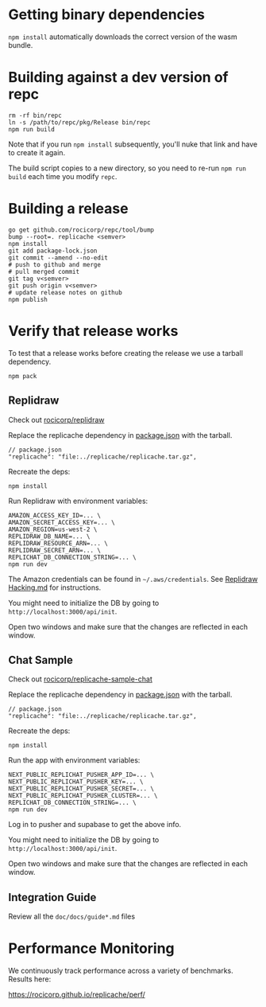 # Getting binary dependencies

`npm install` automatically downloads the correct version of the wasm bundle.

# Building against a dev version of repc

```
rm -rf bin/repc
ln -s /path/to/repc/pkg/Release bin/repc
npm run build
```

Note that if you run `npm install` subsequently, you'll nuke that link and have to create it again.

The build script copies to a new directory, so you need to re-run `npm run build` each time you modify `repc`.

# Building a release

```
go get github.com/rocicorp/repc/tool/bump
bump --root=. replicache <semver>
npm install
git add package-lock.json
git commit --amend --no-edit
# push to github and merge
# pull merged commit
git tag v<semver>
git push origin v<semver>
# update release notes on github
npm publish
```

# Verify that release works

To test that a release works before creating the release we use a tarball dependency.

```
npm pack
```

## Replidraw

Check out [rocicorp/replidraw](https://github.com/rocicorp/replidraw)

Replace the replicache dependency in
[package.json](https://github.com/rocicorp/replidraw/blob/master/package.json)
with the tarball.

```
// package.json
"replicache": "file:../replicache/replicache.tar.gz",
```

Recreate the deps:

```
npm install
```

Run Replidraw with environment variables:

```
AMAZON_ACCESS_KEY_ID=... \
AMAZON_SECRET_ACCESS_KEY=... \
AMAZON_REGION=us-west-2 \
REPLIDRAW_DB_NAME=... \
REPLIDRAW_RESOURCE_ARN=... \
REPLIDRAW_SECRET_ARN=... \
REPLICHAT_DB_CONNECTION_STRING=... \
npm run dev
```

The Amazon credentials can be found in `~/.aws/credentials`. See [Replidraw
Hacking.md](https://github.com/rocicorp/replidraw/blob/master/HACKING.md) for
instructions.

You might need to initialize the DB by going to `http://localhost:3000/api/init`.

Open two windows and make sure that the changes are reflected in each window.

## Chat Sample

Check out [rocicorp/replicache-sample-chat](https://github.com/rocicorp/replicache-sample-chat)

Replace the replicache dependency in
[package.json](https://github.com/rocicorp/replicache-sample-chat/blob/master/package.json)
with the tarball.

```
// package.json
"replicache": "file:../replicache/replicache.tar.gz",
```

Recreate the deps:

```
npm install
```

Run the app with environment variables:

```
NEXT_PUBLIC_REPLICHAT_PUSHER_APP_ID=... \
NEXT_PUBLIC_REPLICHAT_PUSHER_KEY=... \
NEXT_PUBLIC_REPLICHAT_PUSHER_SECRET=... \
NEXT_PUBLIC_REPLICHAT_PUSHER_CLUSTER=... \
REPLICHAT_DB_CONNECTION_STRING=... \
npm run dev
```

Log in to pusher and supabase to get the above info.

You might need to initialize the DB by going to `http://localhost:3000/api/init`.

Open two windows and make sure that the changes are reflected in each window.

## Integration Guide

Review all the `doc/docs/guide*.md` files

# Performance Monitoring

We continuously track performance across a variety of benchmarks. Results here:

https://rocicorp.github.io/replicache/perf/
